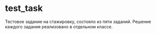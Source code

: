 # test_task
  Тестовое задание на стажировку, состояло из пяти заданий. Решение каждого задания реализовано в отдельном классе.

